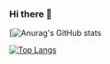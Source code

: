 ### Hi there 👋
<!-- <p>I'm software engineering student at level three .</p> -->
[![Anurag's GitHub stats](https://github-readme-stats.vercel.app/api?username=salahashraf253&theme=radical&show_icons=true)

[![Top Langs](https://github-readme-stats.vercel.app/api/top-langs/?username=salahashraf253&theme=radical)](https://github.com/anuraghazra/github-readme-stats)

